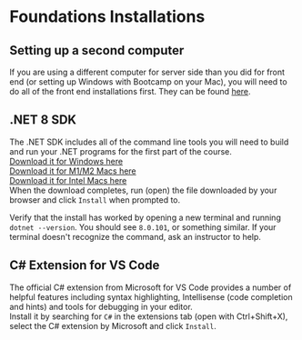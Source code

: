 # Foundations Installations

## Setting up a second computer
If you are using a different computer for server side than you did for front end (or setting up Windows with Bootcamp on your Mac), you will need to do all of the front end installations first. They can be found [here](https://github.com/nashville-software-school/client-side-mastery/blob/master/book-0-installations/chapters/GETTING_STARTED_WINDOWS_C_SHARP.md).
## .NET 8 SDK
The .NET SDK includes all of the command line tools you will need to build and run your .NET programs for the first part of the course. <br>
[Download it for Windows here](https://download.visualstudio.microsoft.com/download/pr/cb56b18a-e2a6-4f24-be1d-fc4f023c9cc8/be3822e20b990cf180bb94ea8fbc42fe/dotnet-sdk-8.0.101-win-x64.exe
) <br>
[Download it for M1/M2 Macs here](https://download.visualstudio.microsoft.com/download/pr/4d6fe60e-611f-4db0-8b03-fc15ee03ca7a/e24b834bd82a75fb2a50a59b8a27aed3/dotnet-sdk-8.0.101-osx-arm64.pkg) <br>
[Download it for Intel Macs here](https://download.visualstudio.microsoft.com/download/pr/3b11b408-68e1-4a8f-a0ad-55b21456c4f6/03819d38c79a9aa4fd806f8c7b64130d/dotnet-sdk-8.0.101-osx-x64.pkg
)<br>
When the download completes, run (open) the file downloaded by your browser and click `Install` when prompted to. 

Verify that the install has worked by opening a new terminal and running `dotnet --version`. You should see `8.0.101`, or something similar. If your terminal doesn't recognize the command, ask an instructor to help. 


## C# Extension for VS Code
The official C# extension from Microsoft for VS Code provides a number of helpful features including syntax highlighting, Intellisense (code completion and hints) and tools for debugging in your editor. <br>
Install it by searching for `C#` in the extensions tab (open with Ctrl+Shift+X), select the C# extension by Microsoft and click `Install`.
